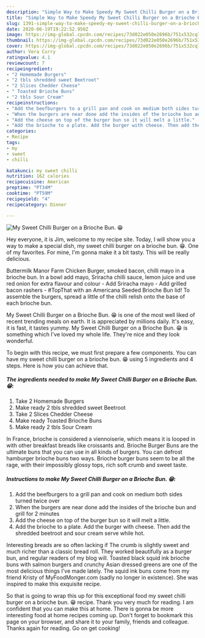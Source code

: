 ```yaml
---
description: "Simple Way to Make Speedy My Sweet Chilli Burger on a Brioche Bun. 😁"
title: "Simple Way to Make Speedy My Sweet Chilli Burger on a Brioche Bun. 😁"
slug: 1391-simple-way-to-make-speedy-my-sweet-chilli-burger-on-a-brioche-bun
date: 2020-06-19T19:22:52.950Z
image: https://img-global.cpcdn.com/recipes/73d022e050e2696b/751x532cq70/my-sweet-chilli-burger-on-a-brioche-bun-😁-recipe-main-photo.jpg
thumbnail: https://img-global.cpcdn.com/recipes/73d022e050e2696b/751x532cq70/my-sweet-chilli-burger-on-a-brioche-bun-😁-recipe-main-photo.jpg
cover: https://img-global.cpcdn.com/recipes/73d022e050e2696b/751x532cq70/my-sweet-chilli-burger-on-a-brioche-bun-😁-recipe-main-photo.jpg
author: Vera Curry
ratingvalue: 4.1
reviewcount: 7
recipeingredient:
- "2 Homemade Burgers"
- "2 tbls shredded sweet Beetroot"
- "2 Slices Chedder Cheese"
- " Toasted Brioche Buns"
- "2 tbls Sour Cream"
recipeinstructions:
- "Add the beefburgers to a grill pan and cook on medium both sides turned twice over"
- "When the burgers are near done add the insides of the brioche bun and grill for 2 minutes"
- "Add the cheese on top of the burger bun so it will melt a little."
- "Add the brioche to a plate. Add the burger with cheese. Then add the shredded beetroot and sour cream serve while hot."
categories:
- Recipe
tags:
- my
- sweet
- chilli

katakunci: my sweet chilli 
nutrition: 162 calories
recipecuisine: American
preptime: "PT34M"
cooktime: "PT59M"
recipeyield: "4"
recipecategory: Dinner

---
```



![My Sweet Chilli Burger on a Brioche Bun. 😁](https://img-global.cpcdn.com/recipes/73d022e050e2696b/751x532cq70/my-sweet-chilli-burger-on-a-brioche-bun-😁-recipe-main-photo.jpg)

Hey everyone, it is Jim, welcome to my recipe site. Today, I will show you a way to make a special dish, my sweet chilli burger on a brioche bun. 😁. One of my favorites. For mine, I'm gonna make it a bit tasty. This will be really delicious.

Buttermilk Manor Farm Chicken Burger, smoked bacon, chilli mayo in a brioche bun. In a bowl add mayo, Sriracha chilli sauce, lemon juice and use red onion for extra flavour and colour - Add Sriracha mayo - Add grilled bacon rashers - #TopThat with an Americana Seeded Brioche Bun lid! To assemble the burgers, spread a little of the chilli relish onto the base of each brioche bun.

My Sweet Chilli Burger on a Brioche Bun. 😁 is one of the most well liked of recent trending meals on earth. It is appreciated by millions daily. It's easy, it is fast, it tastes yummy. My Sweet Chilli Burger on a Brioche Bun. 😁 is something which I've loved my whole life. They're nice and they look wonderful.


To begin with this recipe, we must first prepare a few components. You can have my sweet chilli burger on a brioche bun. 😁 using 5 ingredients and 4 steps. Here is how you can achieve that.

<!--inarticleads1-->

##### The ingredients needed to make My Sweet Chilli Burger on a Brioche Bun. 😁:

1. Take 2 Homemade Burgers
1. Make ready 2 tbls shredded sweet Beetroot
1. Take 2 Slices Chedder Cheese
1. Make ready  Toasted Brioche Buns
1. Make ready 2 tbls Sour Cream


In France, brioche is considered a viennoiserie, which means it is looped in with other breakfast breads like croissants and. Brioche Burger Buns are the ultimate buns that you can use in all kinds of burgers. You can defrost hamburger brioche buns two ways. Brioche burger buns seem to be all the rage, with their impossibly glossy tops, rich soft crumb and sweet taste. 

<!--inarticleads2-->

##### Instructions to make My Sweet Chilli Burger on a Brioche Bun. 😁:

1. Add the beefburgers to a grill pan and cook on medium both sides turned twice over
1. When the burgers are near done add the insides of the brioche bun and grill for 2 minutes
1. Add the cheese on top of the burger bun so it will melt a little.
1. Add the brioche to a plate. Add the burger with cheese. Then add the shredded beetroot and sour cream serve while hot.


Interesting breads are so often lacking if The crumb is slightly sweet and much richer than a classic bread roll. They worked beautifully as a burger bun, and regular readers of my blog will. Toasted black squid ink brioche buns with salmon burgers and crunchy Asian dressed greens are one of the most delicious things I&#39;ve made lately. The squid ink buns come from my friend Kristy of MyFoodMonger.com (sadly no longer in existence). She was inspired to make this exquisite recipe. 

So that is going to wrap this up for this exceptional food my sweet chilli burger on a brioche bun. 😁 recipe. Thank you very much for reading. I am confident that you can make this at home. There is gonna be more interesting food at home recipes coming up. Don't forget to bookmark this page on your browser, and share it to your family, friends and colleague. Thanks again for reading. Go on get cooking!
